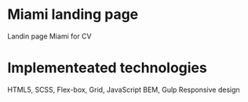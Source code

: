# Miami landing page
Landin page Miami for CV
# Implementeated technologies
HTML5, SCSS, Flex-box, Grid, JavaScript
BEM, Gulp
Responsive design
